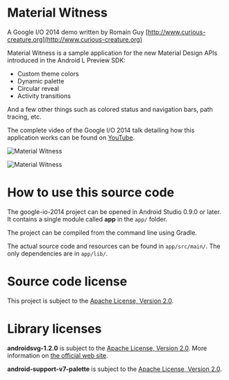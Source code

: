 Material Witness
================

A Google I/O 2014 demo written by Romain Guy [http://www.curious-creature.org](http://www.curious-creature.org)

Material Witness is a sample application for the new Material Design APIs introduced in the Android L Preview SDK:

* Custom theme colors
* Dynamic palette
* Circular reveal
* Activity transitions

And a few other things such as colored status and navigation bars, path tracing, etc.

The complete video of the Google I/O 2014 talk detailing how this application works can be found on [YouTube](https://www.youtube.com/watch?v=97SWYiRtF0Y&feature=youtu.be).

![Material Witness](art/MaterialWitness1.png)

![Material Witness](art/MaterialWitness2.png)

How to use this source code
===========================

The google-io-2014 project can be opened in Android Studio 0.9.0 or later. It contains a single module
called **app** in the `app/` folder.

The project can be compiled from the command line using Gradle.

The actual source code and resources can be found in `app/src/main/`. The only dependencies are in `app/lib/`.

Source code license
===================

This project is subject to the [Apache License, Version 2.0](http://apache.org/licenses/LICENSE-2.0.html).

Library licenses
================

__androidsvg-1.2.0__ is subject to the [Apache License, Version 2.0](http://apache.org/licenses/LICENSE-2.0.html).
More information on [the official web site](https://code.google.com/p/androidsvg/).

__android-support-v7-palette__ is subject to the [Apache License, Version 2.0](http://apache.org/licenses/LICENSE-2.0.html).
